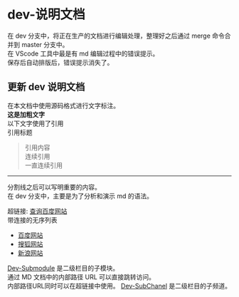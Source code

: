 # dev-说明文档

在 dev 分支中，将正在生产的文档进行编辑处理，整理好之后通过 merge 命令合并到 master 分支中。  
在 VScode 工具中最是有 md 编辑过程中的错误提示。  
保存后自动排版后，错误提示消失了。

## 更新 dev 说明文档

在本文档中使用源码格式进行文字标注。  
**这是加粗文字**  
以下文字使用了引用  
引用标题

> 引用内容  
> 连续引用  
> 一直连续引用

---

分割线之后可以写明重要的内容。  
在 dev 分支中，主要是为了分析和演示 md 的语法。

超链接: [查询百度网站](http://www.baidu.com.cn)  
带连接的无序列表  

* [百度网站](http://www.baidu.com.cn)
* [搜狐网站](http://www.sohu.com)
* [新浪网站](http://www.sina.com)

[Dev-Submodule](http://../dev-submodule.md) 是二级栏目的子模块。  
通过 MD 文档中的内部路径 URL 可以直接跳转访问。  
内部路径URL同时可以在超链接中使用。
[Dev-SubChanel](http://../dev-subChanel.md) 是二级栏目的子频道。
